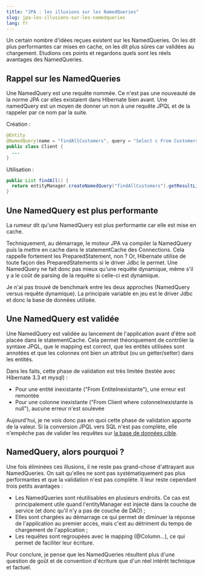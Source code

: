 ```yaml
---
title: "JPA : les illusions sur les NamedQueries"
slug: jpa-les-illusions-sur-les-namedqueries
lang: fr
---
```


Un certain nombre d'idées reçues existent sur les NamedQueries. On les dit plus performantes car mises en cache, on les dit plus sûres car validées au chargement. Etudions ces points et regardons quels sont les réels avantages des NamedQueries.

## Rappel sur les NamedQueries

Une NamedQuery est une requête nommée. Ce n'est pas une nouveauté de la norme JPA car elles existaient dans Hibernate bien avant. Une namedQuery est un moyen de donner un non à une requête JPQL et de la rappeler par ce nom par la suite.

Création :

```java
@Entity
@NamedQuery(name = "findAllCustomers", query = "Select c From Customers c")
public class Client {
  ...
}
```

Utilisation :

```java
public List findAll() {
  return entityManager.createNamedQuery("findAllCustomers").getResultList();
}
```

## Une NamedQuery est plus performante

La rumeur dit qu'une NamedQuery est plus performante car elle est mise en cache.

Techniquement, au démarrage, le moteur JPA va compiler la NamedQuery puis la mettre en cache dans le statementCache des Connections. Cela rappelle fortement les PreparedStatement, non ? Or, Hibernate utilise de toute façon des PreparedStatements si le driver Jdbc le permet. Une NamedQuery ne fait donc pas mieux qu'une requête dynamique, même s'il y a le coût de parsing de la requête si celle-ci est dynamique.

Je n'ai pas trouvé de benchmark entre les deux approches (NamedQuery versus requête dynamique). La principale variable en jeu est le driver Jdbc et donc la base de données utilisée.

## Une NamedQuery est validée

Une NamedQuery est validée au lancement de l'application avant d'être soit placée dans le statementCache. Cela permet théoriquement de contrôler la syntaxe JPQL, que le mapping est correct, que les entités utilisées sont annotées et que les colonnes ont bien un attribut (ou un getter/setter) dans les entités.

Dans les faits, cette phase de validation est très limitée (testée avec Hibernate 3.3 et mysql) :

- Pour une entité inexistante ("From EntiteInexistante"), une erreur est remontée
- Pour une colonne inexistante ("From Client where colonneInexistante is null"), aucune erreur n'est soulevée

Aujourd'hui, je ne vois donc pas en quoi cette phase de validation apporte de la valeur. Si la conversion JPQL vers SQL n'est pas complète, elle n'empêche pas de valider les requêtes sur [la base de données cible](http://www.tomsquest.com/blog/2009/10/tests-d-integration-quid-de-la-base-de-donnees/).

## NamedQuery, alors pourquoi ?

Une fois éliminées ces illusions, il ne reste pas grand-chose d'attrayant aux NamedQueries. On sait qu'elles ne sont pas systématiquement pas plus performantes et que la validation n'est pas complète. Il leur reste cependant trois petits avantages :

- Les NamedQueries sont réutilisables en plusieurs endroits. Ce cas est principalement utile quand l'entityManager est injecté dans la couche de service (et donc qu'il n'y a pas de couche de DAO) ;
- Elles sont chargées au démarrage ce qui permet de diminuer la réponse de l'application au premier accès, mais c'est au détriment du temps de chargement de l'application ;
- Les requêtes sont regroupées avec le mapping (@Column...), ce qui permet de faciliter leur écriture.

Pour conclure, je pense que les NamedQueries résultent plus d'une question de goût et de convention d'écriture que d'un réel intérêt technique et factuel.
